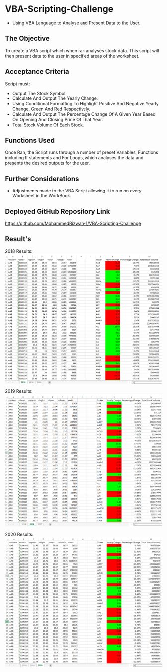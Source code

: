 # VBA-Scripting-Challenge
* Using VBA Language to Analyse and Present Data to the User.

## The Objective 
To create a VBA script which when ran analyses stock data. This script will then present data to the user in specified areas of the worksheet.

## Acceptance Criteria

Script must:
* Output The Stock Symbol.
* Calculate And Output The Yearly Change.
* Using Conditional Formatting To Highlight Positive And Negative Yearly Change, Green And Red Respectively.
* Calculate And Output The Percentage Change Of A Given Year Based On Opening And Closing Price Of That Year.
* Total Stock Volume Of Each Stock.

## Functions Used 

Once Ran, the Script runs through a number of preset Variables, Functions including If statements and For Loops, which analyses the data and presents the desired outputs for the user.  

## Further Considerations 
* Adjustments made to the VBA Script allowing it to run on every Worksheet in the WorkBook.

## Deployed GitHub Repository Link

https://github.com/MohammedRizwan-1/VBA-Scripting-Challenge

## Result's 

2018 Results:
![](2018_Results.png)

2019 Results:
![](2019_Result.png)

2020 Results:
![](2020_Results.png)